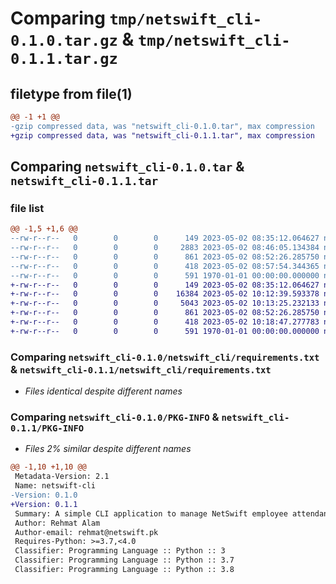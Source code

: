# Comparing `tmp/netswift_cli-0.1.0.tar.gz` & `tmp/netswift_cli-0.1.1.tar.gz`

## filetype from file(1)

```diff
@@ -1 +1 @@
-gzip compressed data, was "netswift_cli-0.1.0.tar", max compression
+gzip compressed data, was "netswift_cli-0.1.1.tar", max compression
```

## Comparing `netswift_cli-0.1.0.tar` & `netswift_cli-0.1.1.tar`

### file list

```diff
@@ -1,5 +1,6 @@
--rw-r--r--   0        0        0      149 2023-05-02 08:35:12.064627 netswift_cli-0.1.0/netswift_cli/README.md
--rw-r--r--   0        0        0     2883 2023-05-02 08:46:05.134384 netswift_cli-0.1.0/netswift_cli/netswift_cli.py
--rw-r--r--   0        0        0      861 2023-05-02 08:52:26.285750 netswift_cli-0.1.0/netswift_cli/requirements.txt
--rw-r--r--   0        0        0      418 2023-05-02 08:57:54.344365 netswift_cli-0.1.0/pyproject.toml
--rw-r--r--   0        0        0      591 1970-01-01 00:00:00.000000 netswift_cli-0.1.0/PKG-INFO
+-rw-r--r--   0        0        0      149 2023-05-02 08:35:12.064627 netswift_cli-0.1.1/netswift_cli/README.md
+-rw-r--r--   0        0        0    16384 2023-05-02 10:12:39.593378 netswift_cli-0.1.1/netswift_cli/employee_absent.db
+-rw-r--r--   0        0        0     5043 2023-05-02 10:13:25.232133 netswift_cli-0.1.1/netswift_cli/netswift_cli.py
+-rw-r--r--   0        0        0      861 2023-05-02 08:52:26.285750 netswift_cli-0.1.1/netswift_cli/requirements.txt
+-rw-r--r--   0        0        0      418 2023-05-02 10:18:47.277783 netswift_cli-0.1.1/pyproject.toml
+-rw-r--r--   0        0        0      591 1970-01-01 00:00:00.000000 netswift_cli-0.1.1/PKG-INFO
```

### Comparing `netswift_cli-0.1.0/netswift_cli/requirements.txt` & `netswift_cli-0.1.1/netswift_cli/requirements.txt`

 * *Files identical despite different names*

### Comparing `netswift_cli-0.1.0/PKG-INFO` & `netswift_cli-0.1.1/PKG-INFO`

 * *Files 2% similar despite different names*

```diff
@@ -1,10 +1,10 @@
 Metadata-Version: 2.1
 Name: netswift-cli
-Version: 0.1.0
+Version: 0.1.1
 Summary: A simple CLI application to manage NetSwift employee attendance
 Author: Rehmat Alam
 Author-email: rehmat@netswift.pk
 Requires-Python: >=3.7,<4.0
 Classifier: Programming Language :: Python :: 3
 Classifier: Programming Language :: Python :: 3.7
 Classifier: Programming Language :: Python :: 3.8
```

